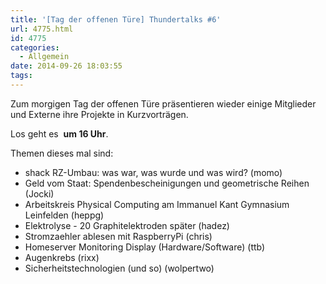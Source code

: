 ```yaml
---
title: '[Tag der offenen Türe] Thundertalks #6'
url: 4775.html
id: 4775
categories:
  - Allgemein
date: 2014-09-26 18:03:55
tags:
---
```


Zum morgigen Tag der offenen Türe präsentieren wieder einige Mitglieder und Externe ihre Projekte in Kurzvorträgen.

Los geht es  **um 16 Uhr**.

Themen dieses mal sind:

*   shack RZ-Umbau: was war, was wurde und was wird? (momo)
*   Geld vom Staat: Spendenbescheinigungen und geometrische Reihen (Jocki)
*   Arbeitskreis Physical Computing am Immanuel Kant Gymnasium Leinfelden (heppg)
*   Elektrolyse - 20 Graphitelektroden später (hadez)
*   Stromzaehler ablesen mit RaspberryPi (chris)
*   Homeserver Monitoring Display (Hardware/Software) (ttb)
*   Augenkrebs (rixx)
*   Sicherheitstechnologien (und so) (wolpertwo)
&nbsp;